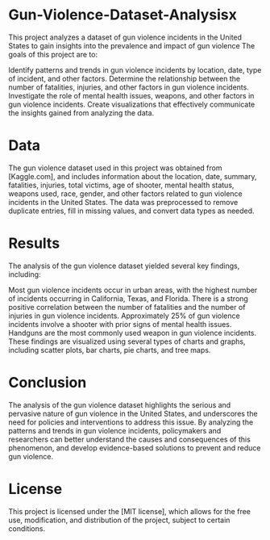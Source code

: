 # Gun-Violence-Dataset-Analysisx
This project analyzes a dataset of gun violence incidents in the United States to gain insights into the prevalence and impact of gun violence
The goals of this project are to:

Identify patterns and trends in gun violence incidents by location, date, type of incident, and other factors.
Determine the relationship between the number of fatalities, injuries, and other factors in gun violence incidents.
Investigate the role of mental health issues, weapons, and other factors in gun violence incidents.
Create visualizations that effectively communicate the insights gained from analyzing the data.
# Data
The gun violence dataset used in this project was obtained from [Kaggle.com], and includes information about the location, date, summary, fatalities, injuries, total victims, age of shooter, mental health status, weapons used, race, gender, and other factors related to gun violence incidents in the United States. The data was preprocessed to remove duplicate entries, fill in missing values, and convert data types as needed.

# Results
The analysis of the gun violence dataset yielded several key findings, including:

Most gun violence incidents occur in urban areas, with the highest number of incidents occurring in California, Texas, and Florida.
There is a strong positive correlation between the number of fatalities and the number of injuries in gun violence incidents.
Approximately 25% of gun violence incidents involve a shooter with prior signs of mental health issues.
Handguns are the most commonly used weapon in gun violence incidents.
These findings are visualized using several types of charts and graphs, including scatter plots, bar charts, pie charts, and tree maps.

# Conclusion
The analysis of the gun violence dataset highlights the serious and pervasive nature of gun violence in the United States, and underscores the need for policies and interventions to address this issue. By analyzing the patterns and trends in gun violence incidents, policymakers and researchers can better understand the causes and consequences of this phenomenon, and develop evidence-based solutions to prevent and reduce gun violence.


# License
This project is licensed under the [MIT license], which allows for the free use, modification, and distribution of the project, subject to certain conditions.
